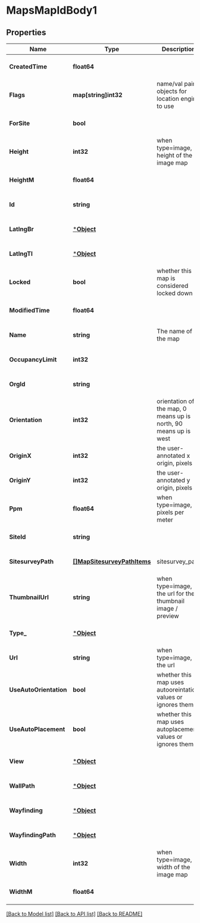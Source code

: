 # MapsMapIdBody1

## Properties
Name | Type | Description | Notes
------------ | ------------- | ------------- | -------------
**CreatedTime** | **float64** |  | [optional] [default to null]
**Flags** | **map[string]int32** | name/val pair objects for location engine to use | [optional] [default to null]
**ForSite** | **bool** |  | [optional] [default to null]
**Height** | **int32** | when type&#x3D;image, height of the image map | [optional] [default to null]
**HeightM** | **float64** |  | [optional] [default to null]
**Id** | **string** |  | [optional] [default to null]
**LatlngBr** | [***Object**](.md) |  | [optional] [default to null]
**LatlngTl** | [***Object**](.md) |  | [optional] [default to null]
**Locked** | **bool** | whether this map is considered locked down | [optional] [default to false]
**ModifiedTime** | **float64** |  | [optional] [default to null]
**Name** | **string** | The name of the map | [optional] [default to null]
**OccupancyLimit** | **int32** |  | [optional] [default to null]
**OrgId** | **string** |  | [optional] [default to null]
**Orientation** | **int32** | orientation of the map, 0 means up is north, 90 means up is west | [optional] [default to 0]
**OriginX** | **int32** | the user-annotated x origin, pixels | [optional] [default to null]
**OriginY** | **int32** | the user-annotated y origin, pixels | [optional] [default to null]
**Ppm** | **float64** | when type&#x3D;image, pixels per meter | [optional] [default to null]
**SiteId** | **string** |  | [optional] [default to null]
**SitesurveyPath** | [**[]MapSitesurveyPathItems**](map_sitesurvey_path_items.md) | sitesurvey_path | [optional] [default to null]
**ThumbnailUrl** | **string** | when type&#x3D;image, the url for the thumbnail image / preview | [optional] [default to null]
**Type_** | [***Object**](.md) |  | [optional] [default to null]
**Url** | **string** | when type&#x3D;image, the url | [optional] [default to null]
**UseAutoOrientation** | **bool** | whether this map uses autooreintation values or ignores them | [optional] [default to false]
**UseAutoPlacement** | **bool** | whether this map uses autoplacement values or ignores them | [optional] [default to false]
**View** | [***Object**](.md) |  | [optional] [default to null]
**WallPath** | [***Object**](.md) |  | [optional] [default to null]
**Wayfinding** | [***Object**](.md) |  | [optional] [default to null]
**WayfindingPath** | [***Object**](.md) |  | [optional] [default to null]
**Width** | **int32** | when type&#x3D;image, width of the image map | [optional] [default to null]
**WidthM** | **float64** |  | [optional] [default to null]

[[Back to Model list]](../README.md#documentation-for-models) [[Back to API list]](../README.md#documentation-for-api-endpoints) [[Back to README]](../README.md)

